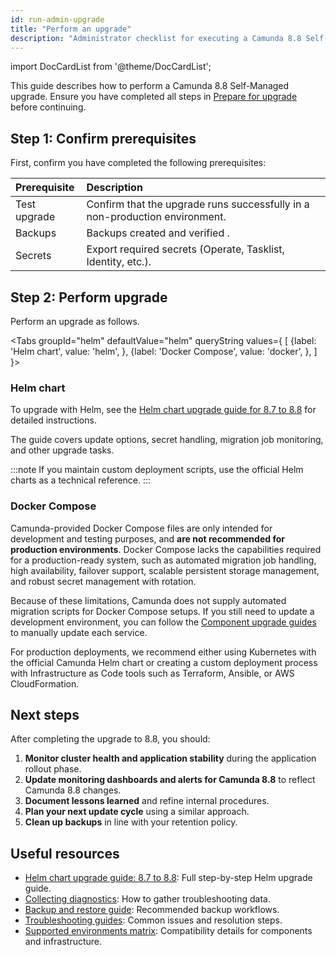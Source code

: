 ```yaml
---
id: run-admin-upgrade
title: "Perform an upgrade"
description: "Administrator checklist for executing a Camunda 8.8 Self-Managed upgrade."
---
```


import DocCardList from '@theme/DocCardList';

This guide describes how to perform a Camunda 8.8 Self-Managed upgrade. Ensure you have completed all steps in [Prepare for upgrade](./prepare-for-update.md) before continuing.

## Step 1: Confirm prerequisites

First, confirm you have completed the following prerequisites:

| Prerequisite | Description                                                                 |
| :----------- | :-------------------------------------------------------------------------- |
| Test upgrade | Confirm that the upgrade runs successfully in a non-production environment. |
| Backups      | Backups created and verified .                                              |
| Secrets      | Export required secrets (Operate, Tasklist, Identity, etc.).                |

## Step 2: Perform upgrade

Perform an upgrade as follows.

<Tabs groupId="helm" defaultValue="helm" queryString values={
[
{label: 'Helm chart', value: 'helm', },
{label: 'Docker Compose', value: 'docker', },
]
}>

<TabItem value='helm'>

### Helm chart

To upgrade with Helm, see the [Helm chart upgrade guide for 8.7 to 8.8](/self-managed/installation-methods/helm/upgrade/helm-870-880.md) for detailed instructions.

The guide covers update options, secret handling, migration job monitoring, and other upgrade tasks.

:::note
If you maintain custom deployment scripts, use the official Helm charts as a technical reference.
:::

### Docker Compose

Camunda-provided Docker Compose files are only intended for development and testing purposes, and **are not recommended for production environments**. Docker Compose lacks the capabilities required for a production-ready system, such as automated migration job handling, high availability, failover support, scalable persistent storage management, and robust secret management with rotation.

Because of these limitations, Camunda does not supply automated migration scripts for Docker Compose setups. If you still need to update a development environment, you can follow the [Component upgrade guides](../../components/components-upgrade/870-to-880.md) to manually update each service.

For production deployments, we recommend either using Kubernetes with the official Camunda Helm chart or creating a custom deployment process with Infrastructure as Code tools such as Terraform, Ansible, or AWS CloudFormation.

</TabItem>
</Tabs>

## Next steps

After completing the upgrade to 8.8, you should:

1. **Monitor cluster health and application stability** during the application rollout phase.
2. **Update monitoring dashboards and alerts for Camunda 8.8** to reflect Camunda 8.8 changes.
3. **Document lessons learned** and refine internal procedures.
4. **Plan your next update cycle** using a similar approach.
5. **Clean up backups** in line with your retention policy.

## Useful resources

- [Helm chart upgrade guide: 8.7 to 8.8](../../installation-methods/helm/upgrade/helm-870-880.md): Full step-by-step Helm upgrade guide.
- [Collecting diagnostics](../../installation-methods/helm/operational-tasks/diagnostics.md): How to gather troubleshooting data.
- [Backup and restore guide](../../operational-guides/backup-restore/backup-and-restore.md): Recommended backup workflows.
- [Troubleshooting guides](../../operational-guides/troubleshooting.md): Common issues and resolution steps.
- [Supported environments matrix](../../../reference/supported-environments.md): Compatibility details for components and infrastructure.
